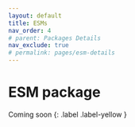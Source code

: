 ```yaml
---
layout: default
title: ESMs
nav_order: 4
# parent: Packages Details
nav_exclude: true
# permalink: pages/esm-details
---
```


# ESM package
Coming soon
{: .label .label-yellow }